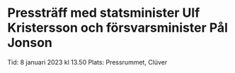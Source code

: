 # Pressträff med statsminister Ulf Kristersson och försvarsminister Pål Jonson

Tid: 8 januari 2023 kl 13\.50
Plats: Pressrummet, Clüver
